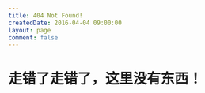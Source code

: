 ```yaml
---
title: 404 Not Found!
createdDate: 2016-04-04 09:00:00
layout: page
comment: false
---
```

<!-- <script type="text/javascript" src="http://qzonestyle.gtimg.cn/qzone_v6/lostchild/search_children.js" charset="utf-8"></script> -->

走错了走错了，这里没有东西！
=======================
